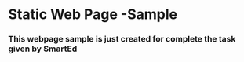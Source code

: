 # Static Web Page -Sample
### This webpage sample is just created for  complete the task given by SmartEd 
